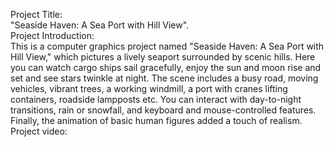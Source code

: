 Project Title: <br>
"Seaside Haven: A Sea Port with Hill View". <br>
Project Introduction: <br>
This is a computer graphics project named "Seaside Haven: A Sea Port with Hill View," which 
pictures a lively seaport surrounded by scenic hills. Here you can watch cargo ships sail gracefully, 
enjoy the sun and moon rise and set and see stars twinkle at night. The scene includes a busy road, 
moving vehicles, vibrant trees, a working windmill, a port with cranes lifting containers, roadside 
lampposts etc. You can interact with day-to-night transitions, rain or snowfall, and keyboard and 
mouse-controlled features. Finally, the animation of basic human figures added a touch of realism. <br>
Project video: 
